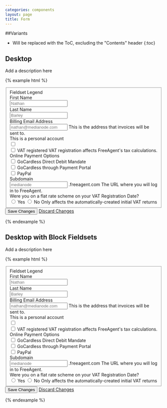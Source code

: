 ```yaml
---
categories: components
layout: page
title: Form
---
```


##Variants

* Will be replaced with the ToC, excluding the "Contents" header
{:toc}

## Desktop

Add a description here

{% example html %}
<form class="Form Form--legacy">
  <fieldset class="Form-fieldset">
    <span class="Form-fieldset-legend">
      Fieldset Legend
    </span>
    <div class="Form-field">
      <label class="Form-fieldLabel Form-fieldLabel--required" for="first-name">
        First Name
      </label>
      <div class="Form-field-inputs">
        <input class="Form-textInput" name="first-name" placeholder="Nathan" type="text" />
      </div>
    </div>
    <div class="Form-field">
      <label class="Form-fieldLabel Form-fieldLabel--required" for="last-name">
        Last Name
      </label>
      <div class="Form-field-inputs">
        <input class="Form-textInput" name="last-name" placeholder="Barley" type="text" />
      </div>
    </div>
    <div class="Form-field">
      <label class="Form-fieldLabel" for="email-address">
        Billing Email Address
      </label>
      <div class="Form-field-inputs">
        <input class="Form-textInput" name="email-address" placeholder="nathan@medianode.com" type="email" />
        <span class="Form-inputNote">
          This is the address that invoices will be sent to.
        </span>
      </div>
    </div>
    <div class="Form-field">
      <label class="Form-fieldLabel" for="personal-account">
        This is a personal account
      </label>
      <div class="Form-field-inputs">
        <input class="Form-checkbox" id="personal-account" type="checkbox" />
      </div>
    </div>
    <div class="Form-field">
      <div class="Form-field-inputs">
        <input class="Form-checkbox" id="vat-registered?" type="checkbox" />
        <label class="Form-inlineLabel" for="vat-registered?">
          VAT registered
        </label>
        <span class="Form-inputNote">
          VAT registration affects FreeAgent's tax calculations.
        </span>
      </div>
    </div>
    <div class="Form-field">
      <label class="Form-fieldLabel">
        Online Payment Options
      </label>
      <div class="Form-field-inputs">
        <input class="Form-checkbox" id="gc-mandate" type="checkbox" />
        <label class="Form-inlineLabel" for="gc-mandate">
          GoCardless Direct Debit Mandate
        </label>
        <br>
        <input class="Form-checkbox" id="gc-one-off" type="checkbox" />
        <label class="Form-inlineLabel" for="gc-one-off">
          GoCardless through Payment Portal
        </label>
        <br>
        <input class="Form-checkbox" id="paypal" type="checkbox" />
        <label class="Form-inlineLabel" for="paypal">
          PayPal
        </label>
      </div>
    </div>
    <div class="Form-field">
      <label class="Form-fieldLabel" for="subdomain">
        Subdomain
      </label>
      <div class="Form-field-inputs">
        <input class="Form-textInput Form-textInput--short" name="subdomain" placeholder="medianode" type="text" />
        <span>.freeagent.com</span>
        <span class="Form-inputNote">
          The URL where you will log in to FreeAgent.
        </span>
      </div>
    </div>
    <div class="Form-field">
      <label class="Form-fieldLabel Form-fieldLabel--required" for="subdomain">
        Were you on a flat rate scheme on your VAT Registration Date?
      </label>
      <div class="Form-field-inputs">
        <input class="Form-radioInput" id="vat-frs-yes" name="radio_example" type="radio" />
        <label class="Form-inlineLabel" for="vat-frs-yes">Yes</label>
        <input class="Form-radioInput Form-inlineInput" id="vat-frs-no" name="radio_example" type="radio" />
        <label class="Form-inlineLabel" for="vat-frs-no">No</label>
        <span class="Form-inputNote">
          Only affects the automatically-created initial VAT returns
        </span>
      </div>
    </div>
  </fieldset>
  <div class="Form-actions">
    <button class="Button Button--legacy" type="submit">
      Save Changes
    </button>
    <a class="Form-cancel" href="#">
      Discard Changes
    </a>
  </div>
</form>
{% endexample %}


## Desktop with Block Fieldsets

Add a description here

{% example html %}
<form class="Form Form--legacy">
  <fieldset class="Form-fieldset Form-fieldset--block">
    <span class="Form-fieldset-legend">
      Fieldset Legend
    </span>
    <div class="Form-field">
      <label class="Form-fieldLabel Form-fieldLabel--required" for="first-name">
        First Name
      </label>
      <div class="Form-field-inputs">
        <input class="Form-textInput" name="first-name" placeholder="Nathan" type="text" />
      </div>
    </div>
    <div class="Form-field">
      <label class="Form-fieldLabel Form-fieldLabel--required" for="last-name">
        Last Name
      </label>
      <div class="Form-field-inputs">
        <input class="Form-textInput" name="last-name" placeholder="Barley" type="text" />
      </div>
    </div>
    <div class="Form-field">
      <label class="Form-fieldLabel" for="email-address">
        Billing Email Address
      </label>
      <div class="Form-field-inputs">
        <input class="Form-textInput" name="email-address" placeholder="nathan@medianode.com" type="email" />
        <span class="Form-inputNote">
          This is the address that invoices will be sent to.
        </span>
      </div>
    </div>
    <div class="Form-field">
      <label class="Form-fieldLabel" for="personal-account">
        This is a personal account
      </label>
      <div class="Form-field-inputs">
        <input class="Form-checkbox" id="personal-account" type="checkbox" />
      </div>
    </div>
    <div class="Form-field">
      <div class="Form-field-inputs">
        <input class="Form-checkbox" id="vat-registered?" type="checkbox" />
        <label class="Form-inlineLabel" for="vat-registered?">
          VAT registered
        </label>
        <span class="Form-inputNote">
          VAT registration affects FreeAgent's tax calculations.
        </span>
      </div>
    </div>
    <div class="Form-field">
      <label class="Form-fieldLabel">
        Online Payment Options
      </label>
      <div class="Form-field-inputs">
        <input class="Form-checkbox" id="gc-mandate" type="checkbox" />
        <label class="Form-inlineLabel" for="gc-mandate">
          GoCardless Direct Debit Mandate
        </label>
        <br>
        <input class="Form-checkbox" id="gc-one-off" type="checkbox" />
        <label class="Form-inlineLabel" for="gc-one-off">
          GoCardless through Payment Portal
        </label>
        <br>
        <input class="Form-checkbox" id="paypal" type="checkbox" />
        <label class="Form-inlineLabel" for="paypal">
          PayPal
        </label>
      </div>
    </div>
    <div class="Form-field">
      <label class="Form-fieldLabel" for="subdomain">
        Subdomain
      </label>
      <div class="Form-field-inputs">
        <input class="Form-textInput Form-textInput--short" name="subdomain" placeholder="medianode" type="text" />
        <span>.freeagent.com</span>
        <span class="Form-inputNote">
          The URL where you will log in to FreeAgent.
        </span>
      </div>
    </div>
    <div class="Form-field">
      <label class="Form-fieldLabel Form-fieldLabel--required" for="subdomain">
        Were you on a flat rate scheme on your VAT Registration Date?
      </label>
      <div class="Form-field-inputs">
        <input class="Form-radioInput" id="vat-frs-yes" placeholder="medianode" type="radio" />
        <label class="Form-inlineLabel" for="vat-frs-yes">Yes</label>
        <input class="Form-radioInput Form-inlineInput" id="vat-frs-no" placeholder="medianode" type="radio" />
        <label class="Form-inlineLabel" for="vat-frs-no">No</label>
        <span class="Form-inputNote">
          Only affects the automatically-created initial VAT returns
        </span>
      </div>
    </div>
  </fieldset>
  <div class="Form-actions">
    <button class="Button Button--legacy" type="submit">
      Save Changes
    </button>
    <a class="Form-cancel" href="#">
      Discard Changes
    </a>
  </div>
</form>
{% endexample %}
